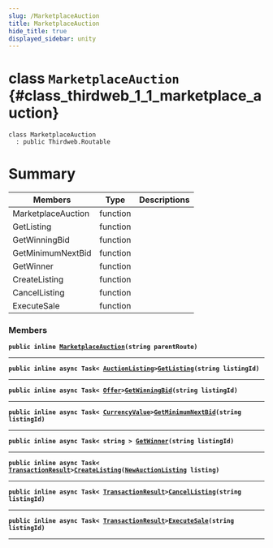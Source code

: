 ```yaml
---
slug: /MarketplaceAuction
title: MarketplaceAuction
hide_title: true
displayed_sidebar: unity
---
```


# class `MarketplaceAuction` {#class_thirdweb_1_1_marketplace_auction}

```
class MarketplaceAuction
  : public Thirdweb.Routable
```

# Summary

| Members            | Type     | Descriptions |
| ------------------ | -------- | ------------ |
| MarketplaceAuction | function |              |
| GetListing         | function |              |
| GetWinningBid      | function |              |
| GetMinimumNextBid  | function |              |
| GetWinner          | function |              |
| CreateListing      | function |              |
| CancelListing      | function |              |
| ExecuteSale        | function |              |

### Members

**`public inline `[`MarketplaceAuction`](#class_thirdweb_1_1_marketplace_auction_1a4e2dd160750e3621c04c6736b82614f1)`(string parentRoute)`**

---

**`public inline async Task< `[`AuctionListing`](docs/unity/AuctionListing.md#class_thirdweb_1_1_auction_listing)`>`[`GetListing`](#class_thirdweb_1_1_marketplace_auction_1ac70b56f4742cd613adf238f81c557b2e)`(string listingId)`**

---

**`public inline async Task< `[`Offer`](docs/unity/Offer.md#struct_thirdweb_1_1_offer)`>`[`GetWinningBid`](#class_thirdweb_1_1_marketplace_auction_1a8af165713003442fb31b15ea76ead6d0)`(string listingId)`**

---

**`public inline async Task< `[`CurrencyValue`](docs/unity/CurrencyValue.md#struct_thirdweb_1_1_currency_value)`>`[`GetMinimumNextBid`](#class_thirdweb_1_1_marketplace_auction_1ab8b027a4c73a40df7caea2ea37051874)`(string listingId)`**

---

**`public inline async Task< string > `[`GetWinner`](#class_thirdweb_1_1_marketplace_auction_1a2d65d7635f15b2ba0b240cea628893ea)`(string listingId)`**

---

**`public inline async Task< `[`TransactionResult`](docs/unity/TransactionResult.md#class_thirdweb_1_1_transaction_result)`>`[`CreateListing`](#class_thirdweb_1_1_marketplace_auction_1a5389fc7614945a9278a4cde1d867e5e2)`(`[`NewAuctionListing`](docs/unity/NewAuctionListing.md#class_thirdweb_1_1_new_auction_listing)` listing)`**

---

**`public inline async Task< `[`TransactionResult`](docs/unity/TransactionResult.md#class_thirdweb_1_1_transaction_result)`>`[`CancelListing`](#class_thirdweb_1_1_marketplace_auction_1a72cfddaaa9adef6aa2691af390f1bec7)`(string listingId)`**

---

**`public inline async Task< `[`TransactionResult`](docs/unity/TransactionResult.md#class_thirdweb_1_1_transaction_result)`>`[`ExecuteSale`](#class_thirdweb_1_1_marketplace_auction_1a6b478339202f3d93a508a11d00373843)`(string listingId)`**

---
